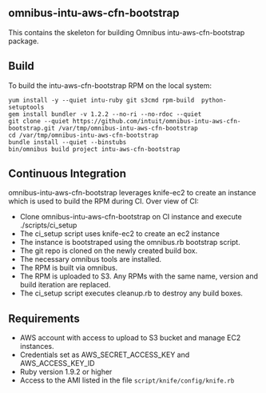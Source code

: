 ## omnibus-intu-aws-cfn-bootstrap

This contains the skeleton for building Omnibus intu-aws-cfn-bootstrap package.

## Build

To build the intu-aws-cfn-bootstrap RPM on the local system:

	yum install -y --quiet intu-ruby git s3cmd rpm-build  python-setuptools
	gem install bundler -v 1.2.2 --no-ri --no-rdoc --quiet
	git clone --quiet https://github.com/intuit/omnibus-intu-aws-cfn-bootstrap.git /var/tmp/omnibus-intu-aws-cfn-bootstrap
	cd /var/tmp/omnibus-intu-aws-cfn-bootstrap
	bundle install --quiet --binstubs
	bin/omnibus build project intu-aws-cfn-bootstrap

## Continuous Integration

omnibus-intu-aws-cfn-bootstrap leverages knife-ec2 to create an instance which is used to build the RPM during CI. Over view of CI:

* Clone omnibus-intu-aws-cfn-bootstrap on CI instance and execute ./scripts/ci_setup
* The ci_setup script uses knife-ec2 to create an ec2 instance
* The instance is bootstraped using the omnibus.rb bootstrap script.
* The git repo is cloned on the newly created build box.
* The necessary omnibus tools are installed.
* The RPM is built via omnibus.
* The RPM is uploaded to S3. Any RPMs with the same name, version and build iteration are replaced.
* The ci_setup script executes cleanup.rb to destroy any build boxes.

## Requirements

* AWS account with access to upload to S3 bucket and manage EC2 instances.
* Credentials set as AWS_SECRET_ACCESS_KEY and AWS_ACCESS_KEY_ID
* Ruby version 1.9.2 or higher
* Access to the AMI listed in the file `script/knife/config/knife.rb`
